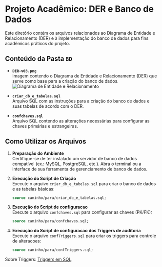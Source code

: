 # Projeto Acadêmico: DER e Banco de Dados

Este diretório contém os arquivos relacionados ao Diagrama de Entidade e Relacionamento (DER) e à implementação do banco de dados para fins acadêmicos práticos do projeto.

## Conteúdo da Pasta `BD`

- **`DER-v03.png`**  
  Imagem contendo o Diagrama de Entidade e Relacionamento (DER) que serve como base para a criação do banco de dados.  
  ![Diagrama de Entidade e Relacionamento](https://i.ibb.co/602sXhv/Diagrama-em-branco-1.png)

- **`criar_db_e_tabelas.sql`**  
  Arquivo SQL com as instruções para a criação do banco de dados e suas tabelas de acordo com o DER.

- **`confchaves.sql`**  
  Arquivo SQL contendo as alterações necessárias para configurar as chaves primárias e estrangeiras.

## Como Utilizar os Arquivos

1. **Preparação do Ambiente**  
   Certifique-se de ter instalado um servidor de banco de dados compatível (ex.: MySQL, PostgreSQL, etc.). Abra o terminal ou a interface de sua ferramenta de gerenciamento de banco de dados.

2. **Execução do Script de Criação**  
   Execute o arquivo `criar_db_e_tabelas.sql` para criar o banco de dados e as tabelas básicas:
   ```sql
   source caminho/para/criar_db_e_tabelas.sql;

   ```
3. **Execução do Script de configuracao**  
   Execute o arquivo `confchaves.sql` para configurar as chaves (PK/FK):

   ```sql
   source caminho/para/confchaves.sql;

   ```

4. **Execução do Script de configuracao dos Triggers de auditoria**  
   Execute o arquivo `confTriggers.sql` para criar os triggers para controle de alteracoes:
   ```sql
   source caminho/para/confTriggers.sql;
   ```

Sobre Triggers: [Triggers em SQL](https://www.linkedin.com/posts/rafael-giaretta-6a5014115_triggers-ou-gatilhos-s%C3%A3o-mecanismos-autom%C3%A1ticos-activity-7283643560216645632-J8mo?utm_source=share&utm_medium=member_desktop).
